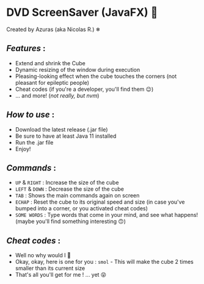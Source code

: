 # DVD ScreenSaver (JavaFX) 📀
Created by Azuras (aka Nicolas R.) ❄

## _Features_ :
- Extend and shrink the Cube
- Dynamic resizing of the window during execution
- Pleasing-looking effect when the cube touches the corners (not pleasant for epileptic people)
- Cheat codes (if you're a developer, you'll find them 😉)
- ... and more! (*not really, but nvm*)

## _How to use_ :
- Download the latest release (.jar file)
- Be sure to have at least Java 11 installed
- Run the .jar file
- Enjoy!

## _Commands_ :
- `UP` & `RIGHT` : Increase the size of the cube
- `LEFT` & `DOWN` : Decrease the size of the cube
- `TAB` : Shows the main commands again on screen
- `ECHAP` : Reset the cube to its original speed and size (in case you've bumped into a corner, or you activated cheat codes)
- `SOME WORDS` : Type words that come in your mind, and see what happens! (maybe you'll find something interesting 🙃)

## _Cheat codes_ :
- Well no why would I 🤣
- Okay, okay, here is one for you : `smol` - This will make the cube 2 times smaller than its current size
- That's all you'll get for me ! ... yet 😝